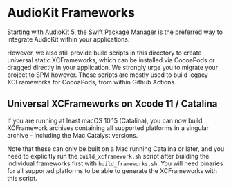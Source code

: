 # AudioKit Frameworks

Starting with AudioKit 5, the Swift Package Manager is the preferred way to integrate AudioKit within your applications.

However, we also still provide build scripts in this directory to create universal static XCFrameworks, which can be installed via CocoaPods or dragged directly in your application. We strongly urge you to migrate your project to SPM however. 
These scripts are mostly used to build legacy XCFrameworks for CocoaPods, from within Github Actions.
## Universal XCFrameworks on Xcode 11 / Catalina

If you are running at least macOS 10.15 (Catalina), you can now build XCFramework archives containing all supported platforms in a singular archive - including the Mac Catalyst versions.

Note that these can only be built on a Mac running Catalina or later, and you need to explicitly run the `build_xcframework.sh` script after building the individual frameworks first with `build_frameworks.sh`. You will need binaries for all supported platforms to be able to generate the XCFrameworks with this script.

